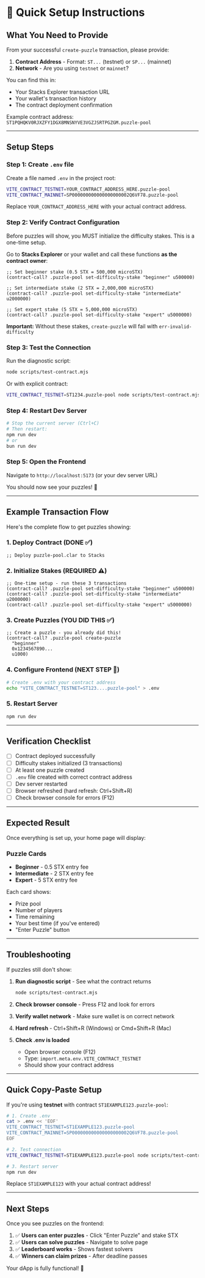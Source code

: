 # 🚀 Quick Setup Instructions

## What You Need to Provide

From your successful `create-puzzle` transaction, please provide:

1. **Contract Address** - Format: `ST...` (testnet) or `SP...` (mainnet)
2. **Network** - Are you using `testnet` or `mainnet`?

You can find this in:
- Your Stacks Explorer transaction URL
- Your wallet's transaction history
- The contract deployment confirmation

Example contract address: `ST1PQHQKV0RJXZFY1DGX8MNSNYVE3VGZJSRTPGZGM.puzzle-pool`

---

## Setup Steps

### Step 1: Create `.env` file

Create a file named `.env` in the project root:

```bash
VITE_CONTRACT_TESTNET=YOUR_CONTRACT_ADDRESS_HERE.puzzle-pool
VITE_CONTRACT_MAINNET=SP000000000000000000002Q6VF78.puzzle-pool
```

Replace `YOUR_CONTRACT_ADDRESS_HERE` with your actual contract address.

### Step 2: Verify Contract Configuration

Before puzzles will show, you MUST initialize the difficulty stakes. This is a one-time setup.

Go to **Stacks Explorer** or your wallet and call these functions **as the contract owner**:

```clarity
;; Set beginner stake (0.5 STX = 500,000 microSTX)
(contract-call? .puzzle-pool set-difficulty-stake "beginner" u500000)

;; Set intermediate stake (2 STX = 2,000,000 microSTX)
(contract-call? .puzzle-pool set-difficulty-stake "intermediate" u2000000)

;; Set expert stake (5 STX = 5,000,000 microSTX)
(contract-call? .puzzle-pool set-difficulty-stake "expert" u5000000)
```

**Important:** Without these stakes, `create-puzzle` will fail with `err-invalid-difficulty`

### Step 3: Test the Connection

Run the diagnostic script:

```bash
node scripts/test-contract.mjs
```

Or with explicit contract:

```bash
VITE_CONTRACT_TESTNET=ST1234.puzzle-pool node scripts/test-contract.mjs
```

### Step 4: Restart Dev Server

```bash
# Stop the current server (Ctrl+C)
# Then restart:
npm run dev
# or
bun run dev
```

### Step 5: Open the Frontend

Navigate to `http://localhost:5173` (or your dev server URL)

You should now see your puzzles! 🎉

---

## Example Transaction Flow

Here's the complete flow to get puzzles showing:

### 1. Deploy Contract (DONE ✅)
```clarity
;; Deploy puzzle-pool.clar to Stacks
```

### 2. Initialize Stakes (REQUIRED ⚠️)
```clarity
;; One-time setup - run these 3 transactions
(contract-call? .puzzle-pool set-difficulty-stake "beginner" u500000)
(contract-call? .puzzle-pool set-difficulty-stake "intermediate" u2000000)
(contract-call? .puzzle-pool set-difficulty-stake "expert" u5000000)
```

### 3. Create Puzzles (YOU DID THIS ✅)
```clarity
;; Create a puzzle - you already did this!
(contract-call? .puzzle-pool create-puzzle 
  "beginner" 
  0x1234567890... 
  u1000)
```

### 4. Configure Frontend (NEXT STEP 🎯)
```bash
# Create .env with your contract address
echo "VITE_CONTRACT_TESTNET=ST123....puzzle-pool" > .env
```

### 5. Restart Server
```bash
npm run dev
```

---

## Verification Checklist

- [ ] Contract deployed successfully
- [ ] Difficulty stakes initialized (3 transactions)  
- [ ] At least one puzzle created
- [ ] `.env` file created with correct contract address
- [ ] Dev server restarted
- [ ] Browser refreshed (hard refresh: Ctrl+Shift+R)
- [ ] Check browser console for errors (F12)

---

## Expected Result

Once everything is set up, your home page will display:

### Puzzle Cards
- **Beginner** - 0.5 STX entry fee
- **Intermediate** - 2 STX entry fee  
- **Expert** - 5 STX entry fee

Each card shows:
- Prize pool
- Number of players
- Time remaining
- Your best time (if you've entered)
- "Enter Puzzle" button

---

## Troubleshooting

If puzzles still don't show:

1. **Run diagnostic script** - See what the contract returns
   ```bash
   node scripts/test-contract.mjs
   ```

2. **Check browser console** - Press F12 and look for errors

3. **Verify wallet network** - Make sure wallet is on correct network

4. **Hard refresh** - Ctrl+Shift+R (Windows) or Cmd+Shift+R (Mac)

5. **Check .env is loaded**
   - Open browser console (F12)
   - Type: `import.meta.env.VITE_CONTRACT_TESTNET`
   - Should show your contract address

---

## Quick Copy-Paste Setup

If you're using **testnet** with contract `ST1EXAMPLE123.puzzle-pool`:

```bash
# 1. Create .env
cat > .env << 'EOF'
VITE_CONTRACT_TESTNET=ST1EXAMPLE123.puzzle-pool
VITE_CONTRACT_MAINNET=SP000000000000000000002Q6VF78.puzzle-pool
EOF

# 2. Test connection
VITE_CONTRACT_TESTNET=ST1EXAMPLE123.puzzle-pool node scripts/test-contract.mjs

# 3. Restart server
npm run dev
```

Replace `ST1EXAMPLE123` with your actual contract address!

---

## Next Steps

Once you see puzzles on the frontend:

1. ✅ **Users can enter puzzles** - Click "Enter Puzzle" and stake STX
2. ✅ **Users can solve puzzles** - Navigate to solve page
3. ✅ **Leaderboard works** - Shows fastest solvers
4. ✅ **Winners can claim prizes** - After deadline passes

Your dApp is fully functional! 🎉

